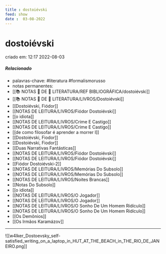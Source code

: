 ```yaml
---
title : dostoiévski
feed: show
date :  03-08-2022
---
```

# dostoiévski
criado em: 12:17 2022-08-03

##### Relacionado
- palavras-chave: #literatura #formalismorusso 
- notas permanentes: 
- [[📚 NOTAS 📖 DE 📘 LITERATURA/REF BIBLIOGRÁFICA/dostoiévski]] 
- [[📚 NOTAS 📖 DE 📘 LITERATURA/LIVROS/Dostoiévski]] 
- [[Dostoiévski, Fiódor]] 
- [[NOTAS DE LEITURA/LIVROS/Fiódor Dostoiévski]]
- [[o idiota]]
- [[NOTAS DE LEITURA/LIVROS/Crime E Castigo]]
- [[NOTAS DE LEITURA/LIVROS/Crime E Castigo]]
- [[de como filosofar é aprender a morrer I]]
- [[Dostoiévski, Fiodor]]
- [[Dostoiévski, Fiodor]]
- [[Duas Narrativas Fantásticas]]
- [[NOTAS DE LEITURA/LIVROS/Fiódor Dostoiévski]]
- [[NOTAS DE LEITURA/LIVROS/Fiódor Dostoiévski]]
- [[Fiódor Dostoiévski-2]]
- [[NOTAS DE LEITURA/LIVROS/Memórias Do Subsolo]]
- [[NOTAS DE LEITURA/LIVROS/Memórias Do Subsolo]]
- [[NOTAS DE LEITURA/LIVROS/Noites Brancas]]
- [[Notas Do Subsolo]]
- [[o idiota]]
- [[NOTAS DE LEITURA/LIVROS/O Jogador]]
- [[NOTAS DE LEITURA/LIVROS/O Jogador]]
- [[NOTAS DE LEITURA/LIVROS/O Sonho De Um Homem Ridículo]]
- [[NOTAS DE LEITURA/LIVROS/O Sonho De Um Homem Ridículo]]
- [[Os Demônios]]
- [[Os Irmãos Karamázov]]
---

![[w4lker_Dostoevsky_self-satisfied_writing_on_a_laptop_in_HUT_AT_THE_BEACH_in_THE_RIO_DE_JANEIRO.png]]
